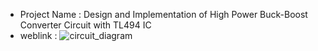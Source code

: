- Project Name : Design and Implementation of High Power Buck-Boost Converter Circuit with TL494 IC
- weblink      : 
![circuit_diagram](https://github.com/user-attachments/assets/111c030c-be6b-4cab-a12c-21b5dbeac303)

